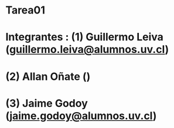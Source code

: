 # Tarea01


# Integrantes : (1) Guillermo Leiva (guillermo.leiva@alumnos.uv.cl)
# (2) Allan Oñate ()
# (3) Jaime Godoy (jaime.godoy@alumnos.uv.cl)
